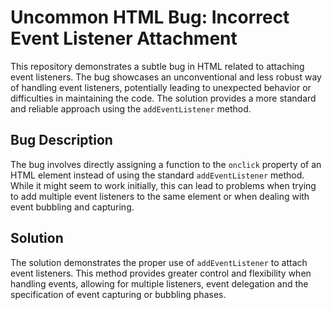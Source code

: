 # Uncommon HTML Bug: Incorrect Event Listener Attachment

This repository demonstrates a subtle bug in HTML related to attaching event listeners.  The bug showcases an unconventional and less robust way of handling event listeners, potentially leading to unexpected behavior or difficulties in maintaining the code. The solution provides a more standard and reliable approach using the `addEventListener` method.

## Bug Description

The bug involves directly assigning a function to the `onclick` property of an HTML element instead of using the standard `addEventListener` method.  While it might seem to work initially, this can lead to problems when trying to add multiple event listeners to the same element or when dealing with event bubbling and capturing.

## Solution

The solution demonstrates the proper use of `addEventListener` to attach event listeners.  This method provides greater control and flexibility when handling events, allowing for multiple listeners, event delegation and the specification of event capturing or bubbling phases.